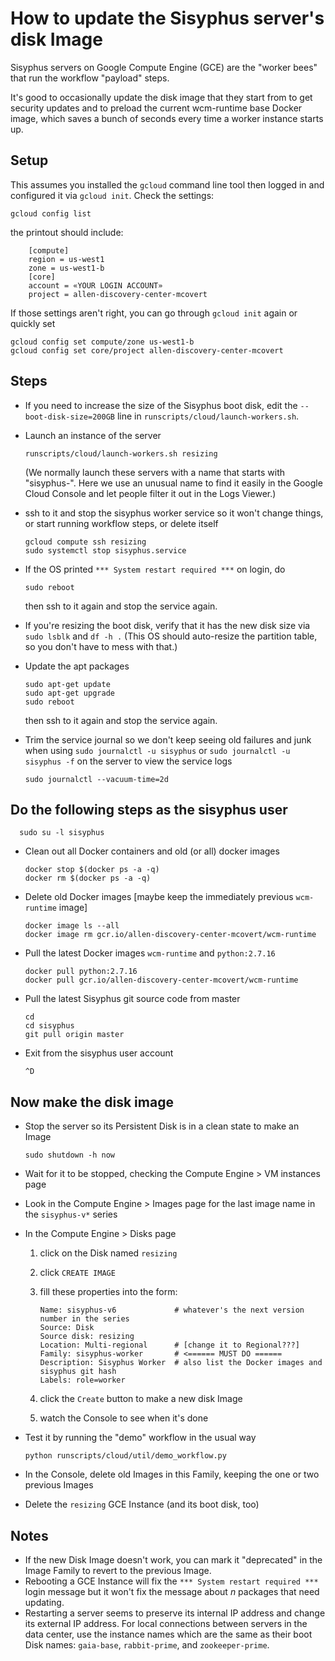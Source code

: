 # How to update the Sisyphus server's disk Image

Sisyphus servers on Google Compute Engine (GCE) are the "worker bees" that run
the workflow "payload" steps.

It's good to occasionally update the disk image that they start from to get
security updates and to preload the current wcm-runtime base Docker image,
which saves a bunch of seconds every time a worker instance starts up.


## Setup

This assumes you installed the `gcloud` command line tool then logged in and
configured it via `gcloud init`. Check the settings:

    gcloud config list

the printout should include:

        [compute]
        region = us-west1
        zone = us-west1-b
        [core]
        account = «YOUR LOGIN ACCOUNT»
        project = allen-discovery-center-mcovert

If those settings aren't right, you can go through `gcloud init` again or quickly set

    gcloud config set compute/zone us-west1-b
    gcloud config set core/project allen-discovery-center-mcovert


## Steps

* If you need to increase the size of the Sisyphus boot disk, edit the
`--boot-disk-size=200GB` line in `runscripts/cloud/launch-workers.sh`.

* Launch an instance of the server

      runscripts/cloud/launch-workers.sh resizing

  (We normally launch these servers with a name that starts with "sisyphus-".
  Here we use an unusual name to find it easily in the Google Cloud Console
  and let people filter it out in the Logs Viewer.)

* ssh to it and stop the sisyphus worker service so it won't change things, or
start running workflow steps, or delete itself

      gcloud compute ssh resizing
      sudo systemctl stop sisyphus.service

* If the OS printed `*** System restart required ***` on login, do

      sudo reboot

  then ssh to it again and stop the service again.

* If you're resizing the boot disk, verify that it has the new disk size via
`sudo lsblk` and `df -h .` (This OS should auto-resize the partition table, so
you don't have to mess with that.)

* Update the apt packages

      sudo apt-get update
      sudo apt-get upgrade
      sudo reboot

  then ssh to it again and stop the service again.

* Trim the service journal so we don't keep seeing old failures and junk when
using `sudo journalctl -u sisyphus` or `sudo journalctl -u sisyphus -f` on the
server to view the service logs

      sudo journalctl --vacuum-time=2d


## Do the following steps as the sisyphus user

      sudo su -l sisyphus

* Clean out all Docker containers and old (or all) docker images

      docker stop $(docker ps -a -q)
      docker rm $(docker ps -a -q)

* Delete old Docker images [maybe keep the immediately previous `wcm-runtime` image]

      docker image ls --all
      docker image rm gcr.io/allen-discovery-center-mcovert/wcm-runtime

* Pull the latest Docker images `wcm-runtime` and `python:2.7.16`

      docker pull python:2.7.16
      docker pull gcr.io/allen-discovery-center-mcovert/wcm-runtime

* Pull the latest Sisyphus git source code from master

      cd
      cd sisyphus
      git pull origin master

* Exit from the sisyphus user account

      ^D


## Now make the disk image

* Stop the server so its Persistent Disk is in a clean state to make an Image

      sudo shutdown -h now

* Wait for it to be stopped, checking the Compute Engine > VM instances page

* Look in the Compute Engine > Images page for the last image name in the `sisyphus-v*` series

* In the Compute Engine > Disks page
  1. click on the Disk named `resizing`
  2. click `CREATE IMAGE`
  3. fill these properties into the form:

         Name: sisyphus-v6             # whatever's the next version number in the series
         Source: Disk
         Source disk: resizing
         Location: Multi-regional      # [change it to Regional???]
         Family: sisyphus-worker       # <====== MUST DO ======
         Description: Sisyphus Worker  # also list the Docker images and sisyphus git hash
         Labels: role=worker

  4. click the `Create` button to make a new disk Image
  5. watch the Console to see when it's done

* Test it by running the "demo" workflow in the usual way

      python runscripts/cloud/util/demo_workflow.py

* In the Console, delete old Images in this Family, keeping the one or two previous Images

* Delete the `resizing` GCE Instance (and its boot disk, too)


## Notes

* If the new Disk Image doesn't work, you can mark it "deprecated" in the Image Family to
revert to the previous Image.
* Rebooting a GCE Instance will fix the `*** System restart required ***` login message but
it won't fix the message about _n_ packages that need updating.
* Restarting a server seems to preserve its internal IP address and change its external IP
address. For local connections between servers in the data center, use the instance names
which are the same as their boot Disk names: `gaia-base`, `rabbit-prime`, and `zookeeper-prime`.
